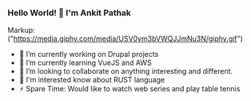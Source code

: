 ### Hello World! 👋 I'm Ankit Pathak
Markup: ("https://media.giphy.com/media/USV0ym3bVWQJJmNu3N/giphy.gif")
- 🔭 I’m currently working on Drupal projects
- 🌱 I’m currently learning VueJS and AWS
- 👯 I’m looking to collaborate on anything interesting and different.
- 💬 I'm interested know about RUST language
- ⚡ Spare Time: Would like to watch web series and play table tennis
